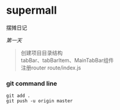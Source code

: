 # supermall

  
<kbd>摆摊日记</kbd>
 
*第一天* 
>   创建项目目录结构  
>   tabBar、tabBarItem、MainTabBar组件  
>   注册router  route/index.js



### git command line
```
git add .
git push -u origin master
```

